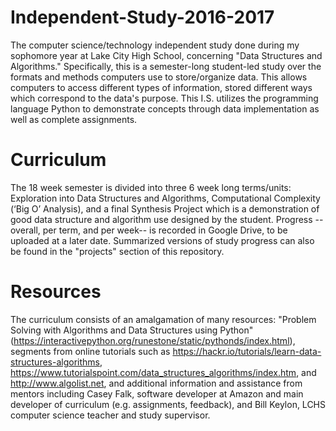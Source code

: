 # Independent-Study-2016-2017
The computer science/technology independent study done during my sophomore year at Lake City High School, concerning "Data Structures and Algorithms." 
Specifically, this is a semester-long student-led study over the formats and methods computers use to store/organize data. This allows computers to access different types of information, stored different ways which correspond to the data's purpose. 
This I.S. utilizes the programming language Python to demonstrate concepts through data implementation as well as complete assignments. 

# Curriculum
The 18 week semester is divided into three 6 week long terms/units: Exploration into Data Structures and Algorithms, Computational Complexity (‘Big O’ Analysis), and a final Synthesis Project which is a demonstration of good data structure and algorithm use designed by the student. Progress -- overall, per term, and per week-- is recorded in Google Drive, to be uploaded at a later date. Summarized versions of study progress can also be found in the "projects" section of this repository.

# Resources
The curriculum consists of an amalgamation of many resources: "Problem Solving with Algorithms and Data Structures using Python" (https://interactivepython.org/runestone/static/pythonds/index.html), segments from online tutorials such as https://hackr.io/tutorials/learn-data-structures-algorithms, https://www.tutorialspoint.com/data_structures_algorithms/index.htm, and http://www.algolist.net, and additional information and assistance from mentors including Casey Falk, software developer at Amazon and main developer of curriculum (e.g. assignments, feedback), and Bill Keylon, LCHS computer science teacher and study supervisor. 
